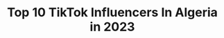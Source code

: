 ---
title: Top 10 TikTok Influencers In Algeria in 2023
description: >-
  Find top TikTok influencers in Algeria in 2023. Most popular hashtags: #duo #alg #maroc.
platform: TikTok
hits: 559
text_top: Identify the best TikTok influencers on inBeat.
text_bottom: Our search engine has 559 TikTok influencers like this in Algeria for you to connect with.
profiles:
  - username: "yasou.2"
    fullname: >-
      🖤
    bio: >-
      😈🖤 Kara kız
    location: "Algeria"
    followers: 25900
    engagement: 2592
    commentsToLikes: 0.272727
    id: cka7qfr4aajdd0i78yha0whe8
    verified: false
    hashtags: "#duo"
  - username: "jean_chahd"
    fullname: >-
      جونغكوكية 🐇🐇ارنوبية💔💕
    bio: >-
      ممنوع سرقة الفيديوات 🚫⛔❌⭕ عاشقة بتس عاشقة جنقة زوجة جونغكوك الاصلية
    location: "Algeria"
    followers: 20000
    engagement: 2580
    commentsToLikes: 0.068723
    id: ckd6w9vwsru4q0j23qvm7h8ox
    verified: false
    hashtags: ""
  - username: "nounoucheka3"
    fullname: >-
      Nounoucheka
    bio: >-
      . Merci pour 4K ❤️😘💋 🇹🇷🇩🇿 çok teşekkür ederim ☺️
    location: "Algeria"
    followers: 4055
    engagement: 2453
    commentsToLikes: 0.104770
    id: ckdi73a1r8udz0j234ykg3js5
    verified: false
    hashtags: "#ninachabane, #slowmo, #pourtoi, #fryp"
  - username: "midou_el_miloor"
    fullname: >-
      midou_el_milooR 39 ❤
    bio: >-
      No bio yet
    location: "Algeria"
    followers: 22200
    engagement: 1992
    commentsToLikes: 0.086957
    id: ck9gkmkrnk32a0j784tuu8szg
    verified: false
    hashtags: "#slowmotion, #alg, #alger"
  - username: "isou_mh"
    fullname: >-
      mahroug islam
    bio: >-
      100k ان شاء الله ❤ 0672129120 insta 👆 fb: mahroug islam مرحبا بكم ❤?
    location: "Algeria"
    followers: 77500
    engagement: 2012
    commentsToLikes: 0.039164
    id: ckc7o1e85u1m60j233nhaainz
    verified: false
    hashtags: "#maroc, #tiktok, #alg, #tunes"
  - username: "daniel_9340"
    fullname: >-
      Daniel Radcliffe
    bio: >-
      
    location: "Algeria"
    followers: 336700
    engagement: 2201
    commentsToLikes: 0.020769
    id: ck9kf25ho1gzx0j7877tfapgr
    verified: false
    hashtags: "#harrypotter, #dracotok"
  - username: "houssem_solo21"
    fullname: >-
      👑🔱EL_SoLo🔱👑
    bio: >-
      🇩🇿سگيگدي🇩🇿 ابوني ف الانستغرام❤️ 150K🔓__🔒200K
    location: "Algeria"
    followers: 160600
    engagement: 1880
    commentsToLikes: 0.086767
    id: ck931wklqgqt50j78xy775oaz
    verified: false
    hashtags: "#duo, #pubg, #freefire, #theoldchallenge"
  - username: "houssem_benkrira"
    fullname: >-
      👑✅الفتى الاسمر✅👑
    bio: >-
      •🇩🇿150k COMING SOON🇩🇿• 👑insta:houssem_benkrira7👑 🔥 الطريق الى العالمية 🔥
    location: "Algeria"
    followers: 149300
    engagement: 1839
    commentsToLikes: 0.036915
    id: ckc367knov75k0j238axfygib
    verified: false
    hashtags: "#algeria, #foryou, #houssem, #duo"
  - username: "big_mimo"
    fullname: >-
      💪 BIG MIMO 🎗
    bio: >-
      insta: @big__mimo 💓 الحمدلله 💓.
    location: "Algeria"
    followers: 77300
    engagement: 1831
    commentsToLikes: 0.055849
    id: ck83z3558xa5w0j78q7ppoamn
    verified: false
    hashtags: ""
  - username: "zorro_yt.8"
    fullname: >-
      Loûãî Løûai
    bio: >-
      ®elقناص ▄︻╦芫≡══-------➖ 😂😂 prénom : łøúæį Gamer 😍 pubg /free fire 🤗
    location: "Algeria"
    followers: 5826
    engagement: 2356
    commentsToLikes: 0.050806
    id: ckc7o50kyu4ju0j23wg3hytfg
    verified: false
    hashtags: "#headshot, #freefireindiaofficial, #10k, #team"
---